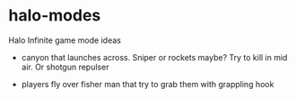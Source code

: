 # halo-modes
Halo Infinite game mode ideas

- canyon that launches across. Sniper or rockets maybe?
Try to kill in mid air. Or shotgun repulser 

- players fly over fisher man that try to grab them with grappling hook
